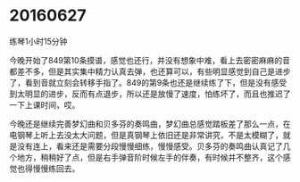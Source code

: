 # 20160627

练琴1小时15分钟

今晚开始了849第10条摸谱，感觉也还行，并没有想象中难，看上去密密麻麻的音都差不多，但是其实集中精力认真去弹，也还算可以，有些明显感觉到自己是进步了，看到音就立刻会转移手指了。849的第9条也还是继续练了下，但是没有感受到太明显的进步，反而有点退步，所以还是放慢了速度，怕练坏了，而且也推迟了一下上课时间，哎。

今晚还是继续完善梦幻曲和贝多芬的奏鸣曲，梦幻曲总感觉踏板差了那么一点，在电钢琴上听上去没太大问题，但是真钢琴上依旧还是非常讲究，不是太模糊了，就是没有连上，看来还是需要分段慢慢细练，慢慢感受。贝多芬的奏鸣曲认真记了几个地方，稍稍好了点，但是右手弹音阶时候左手的伴奏，有时候并不整齐，这个感觉也得慢慢练回去。
